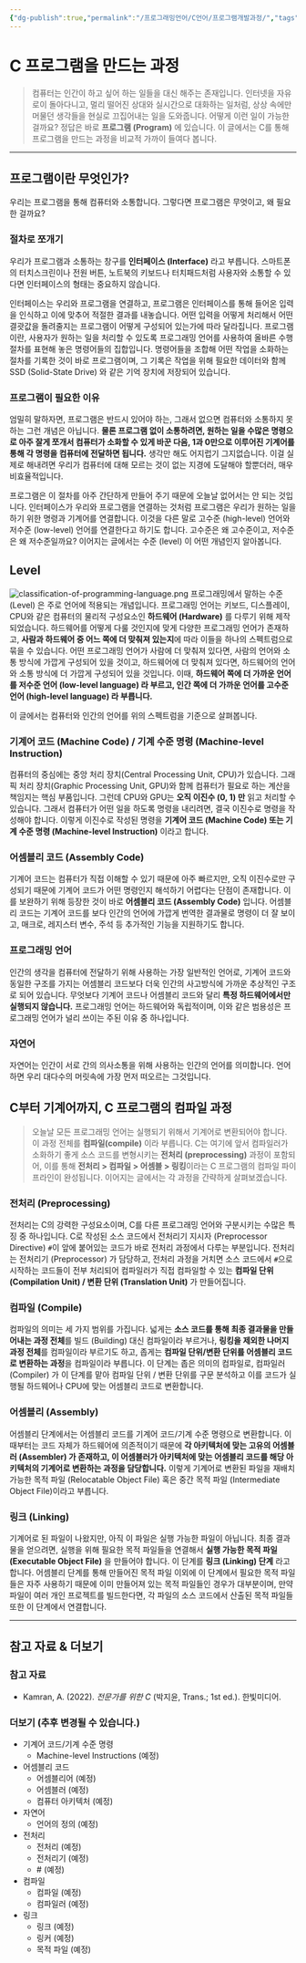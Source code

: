 ```yaml
---
{"dg-publish":true,"permalink":"/프로그래밍언어/C언어/프로그램개발과정/","tags":["C","프로그래밍언어","기초"],"created":"2024-03-05T17:07:11.030+09:00","updated":"2024-04-17T14:10:03.581+09:00"}
---
```



# C 프로그램을 만드는 과정

> 컴퓨터는 인간이 하고 싶어 하는 일들을 대신 해주는 존재입니다. 인터넷을 자유로이 돌아다니고, 멀리 떨어진 상대와 실시간으로 대화하는 일처럼, 상상 속에만 머물던 생각들을 현실로 끄집어내는 일을 도와줍니다. 어떻게 이런 일이 가능한 걸까요? 정답은 바로 **프로그램 (Program)** 에 있습니다. 이 글에서는 C를 통해 프로그램을 만드는 과정을 비교적 가까이 들여다 봅니다.

---

## 프로그램이란 무엇인가?

우리는 프로그램을 통해 컴퓨터와 소통합니다. 그렇다면 프로그램은 무엇이고, 왜 필요한 걸까요?

### 절차로 쪼개기

우리가 프로그램과 소통하는 창구를 **인터페이스 (Interface)** 라고 부릅니다. 스마트폰의 터치스크린이나 전원 버튼, 노트북의 키보드나 터치패드처럼 사용자와 소통할 수 있다면 인터페이스의 형태는 중요하지 않습니다.

인터페이스는 우리와 프로그램을 연결하고, 프로그램은 인터페이스를 통해 들어온 입력을 인식하고 이에 맞추어 적절한 결과를 내놓습니다. 어떤 입력을 어떻게 처리해서 어떤 결괏값을 돌려줄지는 프로그램이 어떻게 구성되어 있는가에 따라 달라집니다. 프로그램이란, 사용자가 원하는 일을 처리할 수 있도록 프로그래밍 언어를 사용하여 올바른 수행 절차를 표현해 놓은 명령어들의 집합입니다. 명령어들을 조합해 어떤 작업을 소화하는 절차를 기록한 것이 바로 프로그램이며, 그 기록은 작업을 위해 필요한 데이터와 함께 SSD (Solid-State Drive) 와 같은 기억 장치에 저장되어 있습니다.

### 프로그램이 필요한 이유

엄밀히 말하자면, 프로그램은 반드시 있어야 하는, 그래서 없으면 컴퓨터와 소통하지 못하는 그런 개념은 아닙니다. **물론 프로그램 없이 소통하려면, 원하는 일을 수많은 명령으로 아주 잘게 쪼개서 컴퓨터가 소화할 수 있게 바꾼 다음, 1과 0만으로 이루어진 기계어를 통해 각 명령을 컴퓨터에 전달하면 됩니다.** 생각만 해도 어지럽기 그지없습니다. 이걸 실제로 해내려면 우리가 컴퓨터에 대해 모르는 것이 없는 지경에 도달해야 할뿐더러, 매우 비효율적입니다.

프로그램은 이 절차를 아주 간단하게 만들어 주기 때문에 오늘날 없어서는 안 되는 것입니다. 인터페이스가 우리와 프로그램을 연결하는 것처럼 프로그램은 우리가 원하는 일을 하기 위한 명령과 기계어를 연결합니다. 이것을 다른 말로 고수준 (high-level) 언어와 저수준 (low-level) 언어를 연결한다고 하기도 합니다. 고수준은 왜 고수준이고, 저수준은 왜 저수준일까요? 이어지는 글에서는 수준 (level) 이 어떤 개념인지 알아봅니다. 

## Level

![classification-of-programming-language.png](/img/user/%ED%94%84%EB%A1%9C%EA%B7%B8%EB%9E%98%EB%B0%8D%EC%96%B8%EC%96%B4/classification-of-programming-language.png)
프로그래밍에서 말하는 수준 (Level) 은 주로 언어에 적용되는 개념입니다. 프로그래밍 언어는 키보드, 디스플레이, CPU와 같은 컴퓨터의 물리적 구성요소인 **하드웨어 (Hardware)** 를 다루기 위해 제작되었습니다. 하드웨어를 어떻게 다룰 것인지에 맞게 다양한 프로그래밍 언어가 존재하고, **사람과 하드웨어 중 어느 쪽에 더 맞춰져 있는지**에 따라 이들을 하나의 스펙트럼으로 묶을 수 있습니다. 어떤 프로그래밍 언어가 사람에 더 맞춰져 있다면, 사람의 언어와 소통 방식에 가깝게 구성되어 있을 것이고, 하드웨어에 더 맞춰져 있다면, 하드웨어의 언어와 소통 방식에 더 가깝게 구성되어 있을 것입니다. 이때, **하드웨어 쪽에 더 가까운 언어를 저수준 언어 (low-level language) 라 부르고, 인간 쪽에 더 가까운 언어를 고수준 언어 (high-level language) 라 부릅니다.**

이 글에서는 컴퓨터와 인간의 언어를 위의 스펙트럼을 기준으로 살펴봅니다.

### 기계어 코드 (Machine Code) / 기계 수준 명령 (Machine-level Instruction)
컴퓨터의 중심에는 중앙 처리 장치(Central Processing Unit, CPU)가 있습니다. 그래픽 처리 장치(Graphic Processing Unit, GPU)와 함께 컴퓨터가 필요로 하는 계산을 책임지는 핵심 부품입니다. 그런데 CPU와 GPU는 **오직 이진수 (0, 1) 만** 읽고 처리할 수 있습니다. 그래서 컴퓨터가 어떤 일을 하도록 명령을 내리려면, 결국 이진수로 명령을 작성해야 합니다. 이렇게 이진수로 작성된 명령을 **기계어 코드 (Machine Code) 또는 기계 수준 명령 (Machine-level Instruction)** 이라고 합니다.

### 어셈블리 코드 (Assembly Code)
기계어 코드는 컴퓨터가 직접 이해할 수 있기 때문에 아주 빠르지만, 오직 이진수로만 구성되기 때문에 기계어 코드가 어떤 명령인지 해석하기 어렵다는 단점이 존재합니다. 이를 보완하기 위해 등장한 것이 바로 **어셈블리 코드 (Assembly Code)** 입니다. 어셈블리 코드는 기계어 코드를 보다 인간의 언어에 가깝게 번역한 결과물로 명령이 더 잘 보이고, 매크로, 레지스터 변수, 주석 등 추가적인 기능을 지원하기도 합니다.

### 프로그래밍 언어
인간의 생각을 컴퓨터에 전달하기 위해 사용하는 가장 일반적인 언어로, 기계어 코드와 동일한 구조를 가지는 어셈블리 코드보다 더욱 인간의 사고방식에 가까운 추상적인 구조로 되어 있습니다. 무엇보다 기계어 코드나 어셈블리 코드와 달리 **특정 하드웨어에서만 실행되지 않습니다.** 프로그래밍 언어는 하드웨어와 독립적이며, 이와 같은 범용성은 프로그래밍 언어가 널리 쓰이는 주된 이유 중 하나입니다.

### 자연어
자연어는 인간이 서로 간의 의사소통을 위해 사용하는 인간의 언어를 의미합니다. 언어 하면 우리 대다수의 머릿속에 가장 먼저 떠오르는 그것입니다.

## C부터 기계어까지, C 프로그램의 컴파일 과정

> 오늘날 모든 프로그래밍 언어는 실행되기 위해서 기계어로 변환되어야 합니다. 이 과정 전체를 **컴파일(compile)** 이라 부릅니다. C는 여기에 앞서 컴파일러가 소화하기 좋게 소스 코드를 변형시키는 **전처리 (preprocessing)** 과정이 포함되어, 이를 통해 **전처리 > 컴파일 > 어셈블 > 링킹**이라는 C 프로그램의 컴파일 파이프라인이 완성됩니다. 이어지는 글에서는 각 과정을 간략하게 살펴보겠습니다.

### 전처리 (Preprocessing)
전처리는 C의 강력한 구성요소이며, C를 다른 프로그래밍 언어와 구분시키는 수많은 특징 중 하나입니다. C로 작성된 소스 코드에서 전처리기 지시자 (Preprocessor Directive) `#`이 앞에 붙어있는 코드가 바로 전처리 과정에서 다루는 부분입니다. 전처리는 전처리기 (Preprocessor) 가 담당하고, 전처리 과정을 거치면 소스 코드에서 `#`으로 시작하는 코드들이 전부 처리되어 컴파일러가 직접 컴파일할 수 있는 **컴파일 단위 (Compilation Unit) / 변환 단위 (Translation Unit)** 가 만들어집니다.

### 컴파일 (Compile)
컴파일의 의미는 세 가지 범위를 가집니다. 넓게는 **소스 코드를 통해 최종 결과물을 만들어내는 과정 전체**를 빌드 (Building) 대신 컴파일이라 부르거나, **링킹을 제외한 나머지 과정 전체**를 컴파일이라 부르기도 하고, 좁게는 **컴파일 단위/변환 단위를 어셈블리 코드로 변환하는 과정**을 컴파일이라 부릅니다. 이 단계는 좁은 의미의 컴파일로, 컴파일러 (Compiler) 가 이 단계를 맡아 컴파일 단위 / 변환 단위를 구문 분석하고 이를 코드가 실행될 하드웨어나 CPU에 맞는 어셈블리 코드로 변환합니다.

### 어셈블리 (Assembly)
어셈블리 단계에서는 어셈블리 코드를 기계어 코드/기계 수준 명령으로 변환합니다. 이때부터는 코드 자체가 하드웨어에 의존적이기 때문에 **각 아키텍처에 맞는 고유의 어셈블러 (Assembler) 가 존재하고, 이 어셈블러가 아키텍처에 맞는 어셈블리 코드를 해당 아키텍처의 기계어로 변환하는 과정을 담당합니다.** 이렇게 기계어로 변환된 파일을 재배치 가능한 목적 파일 (Relocatable Object File) 혹은 중간 목적 파일 (Intermediate Object File)이라고 부릅니다.

### 링크 (Linking)
기계어로 된 파일이 나왔지만, 아직 이 파일은 실행 가능한 파일이 아닙니다. 최종 결과물을 얻으려면, 실행을 위해 필요한 목적 파일들을 연결해서 **실행 가능한 목적 파일 (Executable Object File)** 을 만들어야 합니다. 이 단계를 **링크 (Linking) 단계** 라고 합니다. 어셈블리 단계를 통해 만들어진 목적 파일 이외에 이 단계에서 필요한 목적 파일들은 자주 사용하기 때문에 이미 만들어져 있는 목적 파일들인 경우가 대부분이며, 만약 파일이 여러 개인 프로젝트를 빌드한다면, 각 파일의 소스 코드에서 산출된 목적 파일들 또한 이 단계에서 연결합니다.

---
## 참고 자료 & 더보기

### 참고 자료
+ Kamran, A. (2022). _전문가를 위한 C_ (박지윤, Trans.; 1st ed.). 한빛미디어.

### 더보기 (추후 변경될 수 있습니다.)
+ 기계어 코드/기계 수준 명령
    + Machine-level Instructions (예정)
+ 어셈블리 코드
    + 어셈블리어 (예정)
    + 어셈블러 (예정)
    + 컴퓨터 아키텍처 (예정)
+ 자연어
    + 언어의 정의 (예정)
+ 전처리
    + 전처리 (예정)
    + 전처리기 (예정)
    + \# (예정)
+ 컴파일
    + 컴파일 (예정)
    + 컴파일러 (예정)
+ 링크
    + 링크 (예정)
    + 링커 (예정)
    + 목적 파일 (예정)